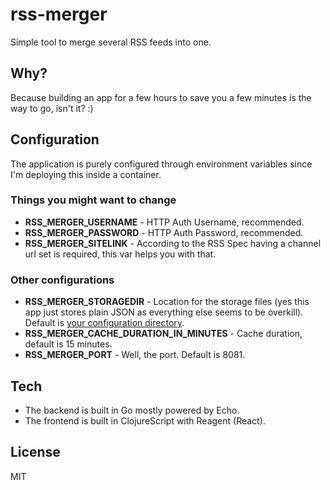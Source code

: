 # rss-merger

Simple tool to merge several RSS feeds into one.

## Why?

Because building an app for a few hours to save you a few minutes is the way to go, isn't it? :)

## Configuration

The application is purely configured through environment variables since I'm deploying this inside a container.

### Things you might want to change

* **RSS_MERGER_USERNAME** - HTTP Auth Username, recommended.
* **RSS_MERGER_PASSWORD** - HTTP Auth Password, recommended.
* **RSS_MERGER_SITELINK** - According to the RSS Spec having a channel url set is required, this var helps you with that.

### Other configurations

* **RSS_MERGER_STORAGEDIR** - Location for the storage files (yes this app just stores plain JSON as everything else
seems to be overkill). Default is [your configuration directory](https://golang.org/pkg/os/#UserConfigDir).
* **RSS_MERGER_CACHE_DURATION_IN_MINUTES** - Cache duration, default is 15 minutes.
* **RSS_MERGER_PORT** - Well, the port. Default is 8081.

## Tech

* The backend is built in Go mostly powered by Echo.
* The frontend is built in ClojureScript with Reagent (React).

## License

MIT